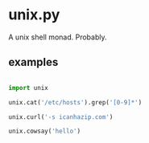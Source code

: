 # unix.py

A unix shell monad. Probably.

## examples

```python

import unix

unix.cat('/etc/hosts').grep('[0-9]*')

unix.curl('-s icanhazip.com')

unix.cowsay('hello')
```
